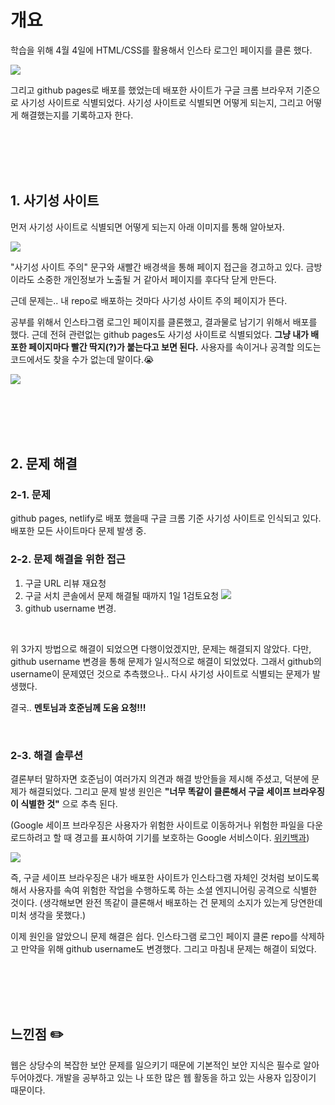 # 개요

학습을 위해 4월 4일에 HTML/CSS를 활용해서 인스타 로그인 페이지를 클론 했다.

![](https://velog.velcdn.com/images/nu11/post/cdd2489a-7289-4ddc-b456-8319636d1b04/image.png)

그리고 github pages로 배포를 했었는데 배포한 사이트가 구글 크롬 브라우저 기준으로 사기성 사이트로 식별되었다. 사기성 사이트로 식별되면 어떻게 되는지, 그리고 어떻게 해결했는지를 기록하고자 한다.

<br><br><br><br>

## 1. 사기성 사이트

먼저 사기성 사이트로 식별되면 어떻게 되는지 아래 이미지를 통해 알아보자.

![](https://velog.velcdn.com/images/nu11/post/5602ba05-6346-4804-a494-7c972b8ab988/image.png)

"사기성 사이트 주의" 문구와 새빨간 배경색을 통해 페이지 접근을 경고하고 있다. 금방이라도 소중한 개인정보가 노출될 거 같아서 페이지를 후다닥 닫게 만든다.

근데 문제는.. 내 repo로 배포하는 것마다 사기성 사이트 주의 페이지가 뜬다.

공부를 위해서 인스타그램 로그인 페이지를 클론했고, 결과물로 남기기 위해서 배포를 했다. 근데 전혀 관련없는 github pages도 사기성 사이트로 식별되었다. **그냥 내가 배포한 페이지마다 빨간 딱지(?)가 붙는다고 보면 된다.** 사용자를 속이거나 공격할 의도는 코드에서도 찾을 수가 없는데 말이다.😭

![](https://velog.velcdn.com/images/nu11/post/8b188dcb-398a-45e1-8d4b-b113883e46f8/image.png)

<br><br><br><br>

## 2. 문제 해결

### 2-1. 문제

github pages, netlify로 배포 했을때 구글 크롬 기준 사기성 사이트로 인식되고 있다. 배포한 모든 사이트마다 문제 발생 중.

### 2-2. 문제 해결을 위한 접근

1. 구글 URL 리뷰 재요청
2. 구글 서치 콘솔에서 문제 해결될 때까지 1일 1검토요청
   ![](https://velog.velcdn.com/images/nu11/post/b95be9dc-66fd-46a6-813b-a0b21980c4ff/image.png)
3. github username 변경.

<br>

위 3가지 방법으로 해결이 되었으면 다행이었겠지만, 문제는 해결되지 않았다.
다만, github username 변경을 통해 문제가 일시적으로 해결이 되었었다. 그래서 github의 username이 문제였던 것으로 추측했으나.. 다시 사기성 사이트로 식별되는 문제가 발생했다.

결국.. **멘토님과 호준님께 도움 요청!!!**

<br>

### 2-3. 해결 솔루션

결론부터 말하자면 호준님이 여러가지 의견과 해결 방안들을 제시해 주셨고, 덕분에 문제가 해결되었다.
그리고 문제 발생 원인은 **"너무 똑같이 클론해서 구글 세이프 브라우징이 식별한 것"** 으로 추측 된다.

(Google 세이프 브라우징은 사용자가 위험한 사이트로 이동하거나 위험한 파일을 다운로드하려고 할 때 경고를 표시하여 기기를 보호하는 Google 서비스이다. [위키백과](https://en.wikipedia.org/wiki/Google_Safe_Browsing))

![](https://velog.velcdn.com/images/nu11/post/914ffbfb-66bb-4192-b55c-3ef4537acb5b/image.png)

즉, 구글 세이프 브라우징은 내가 배포한 사이트가 인스타그램 자체인 것처럼 보이도록 해서 사용자를 속여 위험한 작업을 수행하도록 하는 소셜 엔지니어링 공격으로 식별한 것이다.
(생각해보면 완전 똑같이 클론해서 배포하는 건 문제의 소지가 있는게 당연한데 미처 생각을 못했다.)

이제 원인을 알았으니 문제 해결은 쉽다. 인스타그램 로그인 페이지 클론 repo를 삭제하고 만약을 위해 github username도 변경했다. 그리고 마침내 문제는 해결이 되었다.

<br><br><br><br>

## 느낀점 ✏️

웹은 상당수의 복잡한 보안 문제를 일으키기 때문에 기본적인 보안 지식은 필수로 알아두어야겠다. 개발을 공부하고 있는 나 또한 많은 웹 활동을 하고 있는 사용자 입장이기 때문이다.
